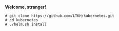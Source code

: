 **Welcome, stranger!**

    # git clone https://github.com/LTKH/kubernetes.git
    # cd kubernetes
    # ./helm.sh install